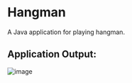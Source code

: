 # Hangman
A Java application for playing hangman.

## Application Output:
![image](https://github.com/sidneyshafer/hangman/assets/66838571/f8f2eb68-1d89-489a-a3be-f6032ada7a24)

